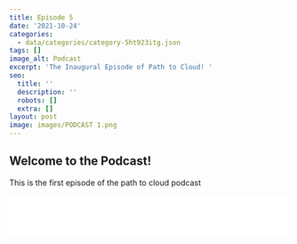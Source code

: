 ```yaml
---
title: Episode 5
date: '2021-10-24'
categories:
  - data/categories/category-5ht923itg.json
tags: []
image_alt: Podcast
excerpt: 'The Inaugural Episode of Path to Cloud! '
seo:
  title: ''
  description: ''
  robots: []
  extra: []
layout: post
image: images/PODCAST 1.png
---
```

## Welcome to the Podcast!

This is the first episode of the path to cloud podcast

<iframe title="Libsyn Player" style="border: none" src="//html5-player.libsyn.com/embed/episode/id/20914526/height/75/theme/standard/thumbnail/yes/" height="75" width="100%" scrolling="no"  allowfullscreen webkitallowfullscreen mozallowfullscreen oallowfullscreen msallowfullscreen></iframe>